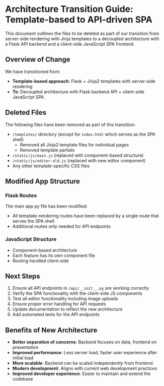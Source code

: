 # Architecture Transition Guide: Template-based to API-driven SPA

This document outlines the files to be deleted as part of our transition from server-side rendering with Jinja templates to a decoupled architecture with a Flask API backend and a client-side JavaScript SPA frontend.

## Overview of Change

We have transitioned from:
- **Template-based approach**: Flask + Jinja2 templates with server-side rendering
- **To**: Decoupled architecture with Flask backend API + client-side JavaScript SPA

## Deleted Files

The following files have been removed as part of this transition:
- `/templates/` directory (except for `index.html` which serves as the SPA shell)
  - Removed all Jinja2 template files for individual pages
  - Removed template partials
- `/static/js/main.js` (replaced with component-based structure)
- `/static/js/editor-old.js` (replaced with new editor component)
- Any other template-specific CSS files

## Modified App Structure

### Flask Routes
The main app.py file has been modified:
- All template-rendering routes have been replaced by a single route that serves the SPA shell
- Additional routes only needed for API endpoints

### JavaScript Structure
- Component-based architecture
- Each feature has its own component file
- Routing handled client-side

## Next Steps

1. Ensure all API endpoints in `/api/__init__.py` are working correctly
2. Verify the SPA functionality with the client-side JS components
3. Test all editor functionality including image uploads
4. Ensure proper error handling for API requests
5. Update documentation to reflect the new architecture
6. Add automated tests for the API endpoints

## Benefits of New Architecture

- **Better separation of concerns**: Backend focuses on data, frontend on presentation
- **Improved performance**: Less server load, faster user experience after initial load
- **More scalable**: Backend can be scaled independently from frontend
- **Modern development**: Aligns with current web development practices
- **Improved developer experience**: Easier to maintain and extend the codebase
